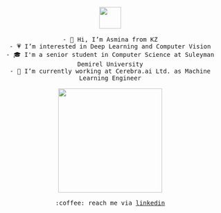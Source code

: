 <p align="center">
  <img src="https://img.freepik.com/premium-vector/pixel-art-brain-with-eyes-icon_41992-1199.jpg?w=740" width="50px">
  <br><br>
  <samp>
- 👋 Hi, I’m Asmina from KZ<br>
- 💗 I’m interested in Deep Learning and Computer Vision<br>
- 🎓 I'm a senior student in Computer Science at Suleyman Demirel University<br>
- 🧠 I’m currently working at Cerebra.ai Ltd. as Machine Learning Engineer<br><br>
    <img src="https://i.imgur.com/kdKhgx6.gif" width="240px" align="center"><br><br>
    :coffee: reach me via <a href="https://linkedin.com/in/https://www.linkedin.com/in/asmina-barkhandinova-6540a816b/">linkedin</a>
  </samp>
</p>


<!---
asminabarkhandin/asminabarkhandin is a ✨ special ✨ repository because its `README.md` (this file) appears on your GitHub profile.
You can click the Preview link to take a look at your changes.
--->
